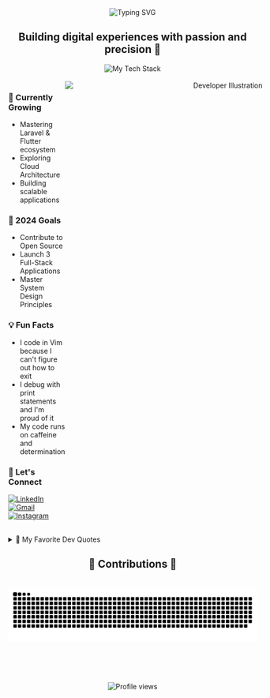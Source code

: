 <div align="center">
  <img src="https://readme-typing-svg.demolab.com?font=Fira+Code&size=32&duration=2800&pause=2000&color=A9FEF7&center=true&vCenter=true&width=940&lines=Hey+there%2C+I'm+Clive+Tendai+Chipunzi+%F0%9F%91%8B;A+Full-Stack+Developer+and+Tech+Enthusiast" alt="Typing SVG" />
</div>

<h2 align="center"> Building digital experiences with passion and precision 🚀</h2>

<div align="center">
  <img src="https://github-readme-tech-stack.vercel.app/api/cards?title=Tech+Journey&align=center&lineCount=2&theme=github_dark&line1=laravel,Laravel,FF2D20;flutter,Flutter,02569B;firebase,Firebase,FFCA28;node.js,Node.js,339933;&line2=mongodb,MongoDB,47A248;react,React,61DAFB;tailwindcss,Tailwind,06B6D4;typescript,TypeScript,3178C6;" alt="My Tech Stack" />
</div>

<br/>

<div style="display: flex;">
<div>

### 🌱 Currently Growing
- Mastering Laravel & Flutter ecosystem
- Exploring Cloud Architecture
- Building scalable applications

### 🎯 2024 Goals
- Contribute to Open Source
- Launch 3 Full-Stack Applications
- Master System Design Principles

### 💡 Fun Facts
- I code in Vim because I can't figure out how to exit
- I debug with print statements and I'm proud of it
- My code runs on caffeine and determination

### 🤝 Let's Connect
<p align="left">
  <a href="https://linkedin.com/in/clivechipunzi" target="_blank"><img src="https://img.shields.io/badge/LinkedIn-0077B5?style=for-the-badge&logo=linkedin&logoColor=white" alt="LinkedIn"/></a>
  <a href="mailto:iammcsaint@gmail.com"><img src="https://img.shields.io/badge/Gmail-D14836?style=for-the-badge&logo=gmail&logoColor=white" alt="Gmail"/></a>
  <a href="https://instagram.com/i_am_mcsaint" target="_blank"><img src="https://img.shields.io/badge/Instagram-E4405F?style=for-the-badge&logo=instagram&logoColor=white" alt="Instagram"/></a>
</p>

</div>

<div align="right">
  <img align="right" width="400" src="https://raw.githubusercontent.com/ArslanYM/ArslanYM/main/pixel-jeff-matrix-s.gif" alt="Developer Illustration"/>
</div>
</div>

<br/>

<details>
<summary>🎨 My Favorite Dev Quotes</summary>
<br/>
  
> "The only way to learn a new programming language is by writing programs in it." - Dennis Ritchie

> "Code is like humor. When you have to explain it, it's bad." - Cory House

> "The best error message is the one that never shows up." - Thomas Fuchs

</details>

<div align="center">
  <h2>🐍 Contributions 🐍</h2>
  <br>
  <img alt="snake eating my contributions" src="https://raw.githubusercontent.com/salesp07/salesp07/output/github-contribution-grid-snake.svg" />
  
  <br/><br/><br/>
</div>

<p align="center">
  <img src="https://komarev.com/ghpvc/?username=cliveeee&label=Profile%20views&color=0e75b6&style=flat" alt="Profile views" />
</p>
